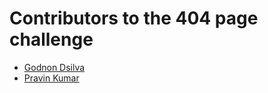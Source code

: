 # Contributors to the 404 page challenge

- [Godnon Dsilva](https://github.com/godnondsilva)
- [Pravin Kumar](https://github.com/pravin-pk)
